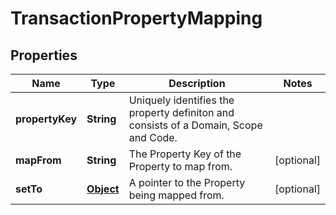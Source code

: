 

# TransactionPropertyMapping

## Properties

Name | Type | Description | Notes
------------ | ------------- | ------------- | -------------
**propertyKey** | **String** | Uniquely identifies the property definiton and consists of a Domain, Scope and Code. | 
**mapFrom** | **String** | The Property Key of the Property to map from. |  [optional]
**setTo** | [**Object**](.md) | A pointer to the Property being mapped from. |  [optional]



